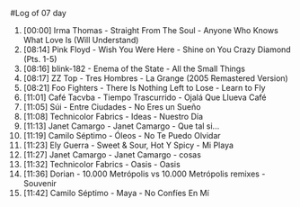 #Log of 07 day

1. [00:00] Irma Thomas - Straight From The Soul - Anyone Who Knows What Love Is (Will Understand)
1. [08:14] Pink Floyd - Wish You Were Here - Shine on You Crazy Diamond (Pts. 1-5)
1. [08:16] blink-182 - Enema of the State - All the Small Things
1. [08:17] ZZ Top - Tres Hombres - La Grange (2005 Remastered Version)
1. [08:21] Foo Fighters - There Is Nothing Left to Lose - Learn to Fly
1. [11:01] Café Tacvba - Tiempo Trascurrido - Ojalá Que Llueva Café
1. [11:05] Súi - Entre Ciudades - No Eres un Sueño
1. [11:08] Technicolor Fabrics - Ideas - Nuestro Día
1. [11:13] Janet Camargo - Janet Camargo - Que tal si...
1. [11:19] Camilo Séptimo - Óleos - No Te Puedo Olvidar
1. [11:23] Ely Guerra - Sweet & Sour, Hot Y Spicy - Mi Playa
1. [11:27] Janet Camargo - Janet Camargo - cosas
1. [11:32] Technicolor Fabrics - Oasis - Oasis
1. [11:36] Dorian - 10.000 Metrópolis vs 10.000 Metrópolis remixes - Souvenir
1. [11:42] Camilo Séptimo - Maya - No Confíes En Mí
